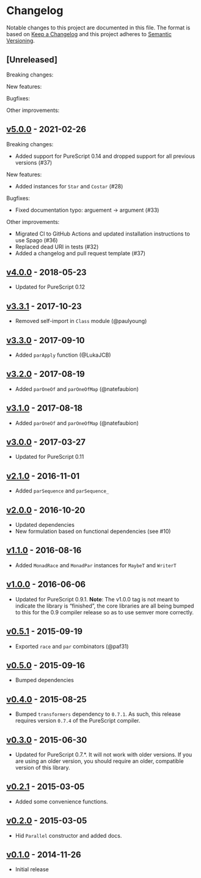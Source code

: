 # Changelog

Notable changes to this project are documented in this file. The format is based on [Keep a Changelog](https://keepachangelog.com/en/1.0.0/) and this project adheres to [Semantic Versioning](https://semver.org/spec/v2.0.0.html).

## [Unreleased]

Breaking changes:

New features:

Bugfixes:

Other improvements:

## [v5.0.0](https://github.com/purescript/purescript-parallel/releases/tag/v5.0.0) - 2021-02-26

Breaking changes:
- Added support for PureScript 0.14 and dropped support for all previous versions (#37)

New features:
- Added instances for `Star` and `Costar` (#28)

Bugfixes:
- Fixed documentation typo: arguement -> argument (#33)

Other improvements:
- Migrated CI to GitHub Actions and updated installation instructions to use Spago (#36)
- Replaced dead URI in tests (#32)
- Added a changelog and pull request template (#37)

## [v4.0.0](https://github.com/purescript/purescript-parallel/releases/tag/v4.0.0) - 2018-05-23

- Updated for PureScript 0.12

## [v3.3.1](https://github.com/purescript/purescript-parallel/releases/tag/v3.3.1) - 2017-10-23

- Removed self-import in `Class` module (@paulyoung)

## [v3.3.0](https://github.com/purescript/purescript-parallel/releases/tag/v3.3.0) - 2017-09-10

- Added `parApply` function (@LukaJCB)

## [v3.2.0](https://github.com/purescript/purescript-parallel/releases/tag/v3.2.0) - 2017-08-19

- Added `parOneOf` and `parOneOfMap` (@natefaubion)

## [v3.1.0](https://github.com/purescript/purescript-parallel/releases/tag/v3.1.0) - 2017-08-18

- Added `parOneOf` and `parOneOfMap` (@natefaubion)

## [v3.0.0](https://github.com/purescript/purescript-parallel/releases/tag/v3.0.0) - 2017-03-27

- Updated for PureScript 0.11

## [v2.1.0](https://github.com/purescript/purescript-parallel/releases/tag/v2.1.0) - 2016-11-01

- Added `parSequence` and `parSequence_`

## [v2.0.0](https://github.com/purescript/purescript-parallel/releases/tag/v2.0.0) - 2016-10-20

- Updated dependencies
- New formulation based on functional dependencies (see #10)

## [v1.1.0](https://github.com/purescript/purescript-parallel/releases/tag/v1.1.0) - 2016-08-16

- Added `MonadRace` and `MonadPar` instances for `MaybeT` and `WriterT`

## [v1.0.0](https://github.com/purescript/purescript-parallel/releases/tag/v1.0.0) - 2016-06-06

- Updated for PureScript 0.9.1. **Note**: The v1.0.0 tag is not meant to indicate the library is “finished”, the core libraries are all being bumped to this for the 0.9 compiler release so as to use semver more correctly.

## [v0.5.1](https://github.com/purescript/purescript-parallel/releases/tag/v0.5.1) - 2015-09-19

- Exported `race` and `par` combinators (@paf31)

## [v0.5.0](https://github.com/purescript/purescript-parallel/releases/tag/v0.5.0) - 2015-09-16

- Bumped dependencies

## [v0.4.0](https://github.com/purescript/purescript-parallel/releases/tag/v0.4.0) - 2015-08-25

- Bumped `transformers` dependency to `0.7.1`. As such, this release requires version `0.7.4` of the PureScript compiler.

## [v0.3.0](https://github.com/purescript/purescript-parallel/releases/tag/v0.3.0) - 2015-06-30

- Updated for PureScript 0.7.\*. It will not work with older versions. If you are using an older version, you should require an older, compatible version of this library.

## [v0.2.1](https://github.com/purescript/purescript-parallel/releases/tag/v0.2.1) - 2015-03-05

- Added some convenience functions.

## [v0.2.0](https://github.com/purescript/purescript-parallel/releases/tag/v0.2.0) - 2015-03-05

- Hid `Parallel` constructor and added docs.

## [v0.1.0](https://github.com/purescript/purescript-parallel/releases/tag/v0.1.0) - 2014-11-26

- Initial release
